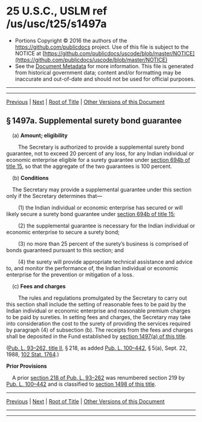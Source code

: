 ---
---

# 25 U.S.C., USLM ref /us/usc/t25/s1497a

* Portions Copyright © 2016 the authors of the https://github.com/publicdocs project.
  Use of this file is subject to the NOTICE at [https://github.com/publicdocs/uscode/blob/master/NOTICE](https://github.com/publicdocs/uscode/blob/master/NOTICE)
* See the [Document Metadata](././../../../../..//README.md) for more information.
  This file is generated from historical government data; content and/or formatting may be inaccurate and out-of-date and should not be used for official purposes.

----------
----------

[Previous](./../../../../..//us/usc/t25/ch17/schII/m__us_usc_t25_s1497.md) | [Next](./../../../../..//us/usc/t25/ch17/schII/m__us_usc_t25_s1498.md) | [Root of Title](./../../../../../) | [Other Versions of this Document](https://publicdocs.github.io/go/links?ns=uslm&ref=%2Fus%2Fusc%2Ft25%2Fs1497a)

## § 1497a. Supplemental surety bond guarantee

    (a) __Amount; eligibility__ 

        The Secretary is authorized to provide a supplemental surety bond guarantee, not to exceed 20 percent of any loss, for any Indian individual or economic enterprise eligible for a surety guarantee under [section 694b of title 15][/us/usc/t15/s694b], so that the aggregate of the two guarantees is 100 percent.

    (b) __Conditions__ 

    The Secretary may provide a supplemental guarantee under this section only if the Secretary determines that—

        (1) the Indian individual or economic enterprise has secured or will likely secure a surety bond guarantee under [section 694b of title 15][/us/usc/t15/s694b];

        (2) the supplemental guarantee is necessary for the Indian individual or economic enterprise to secure a surety bond;

        (3) no more than 25 percent of the surety’s business is comprised of bonds guaranteed pursuant to this section; and

        (4) the surety will provide appropriate technical assistance and advice to, and monitor the performance of, the Indian individual or economic enterprise for the prevention or mitigation of a loss.

    (c) __Fees and charges__ 

        The rules and regulations promulgated by the Secretary to carry out this section shall include the setting of reasonable fees to be paid by the Indian individual or economic enterprise and reasonable premium charges to be paid by sureties. In setting fees and charges, the Secretary may take into consideration the cost to the surety of providing the services required by paragraph (4) of subsection (b). The receipts from the fees and charges shall be deposited in the Fund established by [section 1497(a) of this title][/us/usc/t25/s1497/a].

([Pub. L. 93–262, title II][/us/pl/93/262/tII], § 218, as added [Pub. L. 100–442][/us/pl/100/442], § 5(a), Sept. 22, 1988, [102 Stat. 1764][/us/stat/102/1764].)

 __Prior Provisions__ 

    A prior [section 218 of Pub. L. 93–262][/us/pl/93/262/s218] was renumbered section 219 by [Pub. L. 100–442][/us/pl/100/442] and is classified to [section 1498 of this title][/us/usc/t25/s1498].

----------

[Previous](./../../../../..//us/usc/t25/ch17/schII/m__us_usc_t25_s1497.md) | [Next](./../../../../..//us/usc/t25/ch17/schII/m__us_usc_t25_s1498.md) | [Root of Title](./../../../../../) | [Other Versions of this Document](https://publicdocs.github.io/go/links?ns=uslm&ref=%2Fus%2Fusc%2Ft25%2Fs1497a)

----------
----------

[/us/usc/t15/s694b]: https://publicdocs.github.io/go/links?ns=uslm&ref=%2Fus%2Fusc%2Ft15%2Fs694b
[/us/usc/t15/s694b]: https://publicdocs.github.io/go/links?ns=uslm&ref=%2Fus%2Fusc%2Ft15%2Fs694b
[/us/usc/t25/s1497/a]: https://publicdocs.github.io/go/links?ns=uslm&ref=%2Fus%2Fusc%2Ft25%2Fs1497%2Fa
[/us/pl/93/262/tII]: https://publicdocs.github.io/go/links?ns=uslm&ref=%2Fus%2Fpl%2F93%2F262%2FtII
[/us/pl/100/442]: https://publicdocs.github.io/go/links?ns=uslm&ref=%2Fus%2Fpl%2F100%2F442
[/us/stat/102/1764]: https://publicdocs.github.io/go/links?ns=uslm&ref=%2Fus%2Fstat%2F102%2F1764
[/us/pl/93/262/s218]: https://publicdocs.github.io/go/links?ns=uslm&ref=%2Fus%2Fpl%2F93%2F262%2Fs218
[/us/pl/100/442]: https://publicdocs.github.io/go/links?ns=uslm&ref=%2Fus%2Fpl%2F100%2F442
[/us/usc/t25/s1498]: https://publicdocs.github.io/go/links?ns=uslm&ref=%2Fus%2Fusc%2Ft25%2Fs1498


